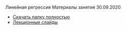 Линейная регрессия
Материалы занятия 30.09.2020
* [Скачать папку полностью](https://minhaskamal.github.io/DownGit/#/home?url=https://github.com/elentevanyan/hse_dpo_2020_ml_course/tree/master/week2/)
* [Лекционные слайды](https://drive.google.com/drive/folders/1dV3CT7WYqYJCt0zIL_ts04Gw_YEVOdwT?usp=sharing)
